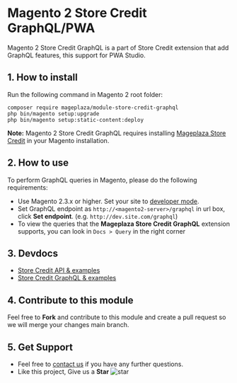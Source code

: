 # Magento 2 Store Credit GraphQL/PWA

Magento 2 Store Credit GraphQL is a part of Store Credit extension that add GraphQL features, this support for PWA Studio.
## 1. How to install

Run the following command in Magento 2 root folder:

```
composer require mageplaza/module-store-credit-graphql
php bin/magento setup:upgrade
php bin/magento setup:static-content:deploy
```

**Note:**
Magento 2 Store Credit GraphQL requires installing [Mageplaza Store Credit](https://www.mageplaza.com/magento-2-store-credit/) in your Magento installation.

## 2. How to use

To perform GraphQL queries in Magento, please do the following requirements:

- Use Magento 2.3.x or higher. Set your site to [developer mode](https://www.mageplaza.com/devdocs/enable-disable-developer-mode-magento-2.html).
- Set GraphQL endpoint as `http://<magento2-server>/graphql` in url box, click **Set endpoint**. 
(e.g. `http://dev.site.com/graphql`)
- To view the queries that the **Mageplaza Store Credit GraphQL** extension supports, you can look in `Docs > Query` in the right corner

## 3. Devdocs

- [Store Credit API & examples](https://documenter.getpostman.com/view/6685698/SzKQzM9z?version=latest)
- [Store Credit GraphQL & examples](https://documenter.getpostman.com/view/6685698/SzKVRdWF?version=latest)


## 4. Contribute to this module

Feel free to **Fork** and contribute to this module and create a pull request so we will merge your changes main branch.

## 5. Get Support

- Feel free to [contact us](https://www.mageplaza.com/contact.html) if you have any further questions.
- Like this project, Give us a **Star** ![star](https://i.imgur.com/S8e0ctO.png)
